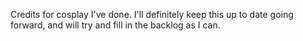 Credits for cosplay I've done. I'll definitely keep this up to date going forward, and will try and fill in the backlog as I can.
